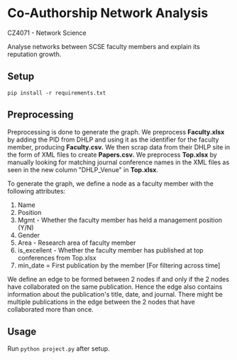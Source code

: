 # Co-Authorship Network Analysis

CZ4071 - Network Science

Analyse networks between SCSE faculty members and explain its reputation growth.

## Setup

    pip install -r requirements.txt

## Preprocessing

Preprocessing is done to generate the graph. We preprocess **Faculty.xlsx** by adding the PID from DHLP and using it as the identifier for the faculty member, producing **Faculty.csv.** We then scrap data from their DHLP site in the form of XML files to create **Papers.csv.** We preprocess **Top.xlsx** by manually looking for matching journal conference names in the XML files as seen in the new column "DHLP_Venue" in **Top.xlsx**.

To generate the graph, we define a node as a faculty member with the following attributes:

1.  Name
2.  Position
3.  Mgmt - Whether the faculty member has held a management position (Y/N)
4.  Gender
5.  Area - Research area of faculty member
6.  is_excellent - Whether the faculty member has published at top conferences from Top.xlsx
7.  min_date = First publication by the member [For filtering across time]

We define an edge to be formed between 2 nodes if and only if the 2 nodes have collaborated on the same publication. Hence the edge also contains information about the publication's title, date, and journal. There might be multiple publications in the edge between the 2 nodes that have collaborated more than once.

## Usage

Run `python project.py` after setup.
